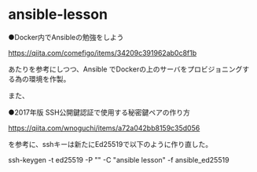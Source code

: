 # ansible-lesson

●Docker内でAnsibleの勉強をしよう

https://qiita.com/comefigo/items/34209c391962ab0c8f1b

あたりを参考にしつつ、Ansible でDockerの上のサーバをプロビジョニングする為の環境を作製。

また、

●2017年版 SSH公開鍵認証で使用する秘密鍵ペアの作り方

https://qiita.com/wnoguchi/items/a72a042bb8159c35d056

を参考に、sshキーは新たにEd25519で以下のように作り直した。

ssh-keygen -t ed25519 -P "" -C "ansible lesson" -f ansible_ed25519